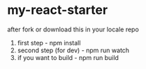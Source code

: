 # my-react-starter
after fork or download this in your locale repo
1. first step - npm install 
2. second step (for dev) - npm run watch
3. if you want to build - npm run build
